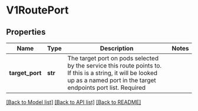 # V1RoutePort

## Properties
Name | Type | Description | Notes
------------ | ------------- | ------------- | -------------
**target_port** | **str** | The target port on pods selected by the service this route points to. If this is a string, it will be looked up as a named port in the target endpoints port list. Required | 

[[Back to Model list]](../README.md#documentation-for-models) [[Back to API list]](../README.md#documentation-for-api-endpoints) [[Back to README]](../README.md)


